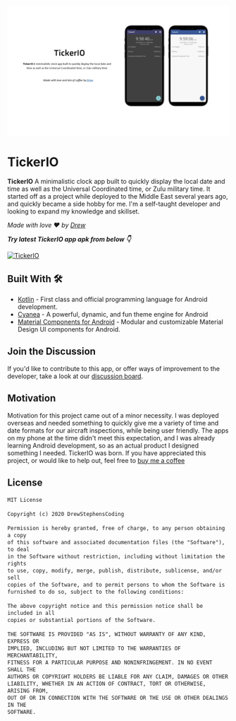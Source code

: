 ![GitHub Cards Preview](https://github.com/DrewStephensCoding/TickerIO/blob/main/screenshots/app_card_small.png)

# TickerIO
**TickerIO** A minimalistic clock app built to quickly display the local date and time as well as the Universal Coordinated time, or Zulu military time. It started off as a project while deployed to the Middle East several years ago, and quickly became a side hobby for me.  I'm a self-taught developer and looking to expand my knowledge and skillset.

*Made with love ❤️ by [Drew](https://github.com/DrewStephensCoding)*

***Try latest TickerIO app apk from below 👇***

[![TickerIO](https://img.shields.io/badge/TickerIO-APK-black.svg?style=for-the-badge&logo=android)](https://github.com/DrewStephensCoding/TickerIO/releases/download/v3.0.2/tickerio.apk)

## Built With 🛠
- [Kotlin](https://kotlinlang.org/) - First class and official programming language for Android development.
- [Cyanea](https://github.com/jaredrummler/Cyanea) - A powerful, dynamic, and fun theme engine for Android
- [Material Components for Android](https://github.com/material-components/material-components-android) - Modular and customizable Material Design UI components for Android.

## Join the Discussion
If you'd like to contribute to this app, or offer ways of improvement to the developer, take a look at our [discussion board](https://github.com/DrewStephensCoding/TickerIO/discussions/1).

## Motivation
Motivation for this project came out of a minor necessity.  I was deployed overseas and needed something to quickly give me a variety of time and date formats for our aircraft inspections, while being user friendly.  The apps on my phone at the time didn't meet this expectation, and I was already learning Android development, so as an actual product I designed something I needed.  TickerIO was born.  If you have appreciated this project, or would like to help out, feel free to [buy me a coffee](https://www.buymeacoffee.com/drewcodesit)

## License
```
MIT License

Copyright (c) 2020 DrewStephensCoding

Permission is hereby granted, free of charge, to any person obtaining a copy
of this software and associated documentation files (the "Software"), to deal
in the Software without restriction, including without limitation the rights
to use, copy, modify, merge, publish, distribute, sublicense, and/or sell
copies of the Software, and to permit persons to whom the Software is
furnished to do so, subject to the following conditions:

The above copyright notice and this permission notice shall be included in all
copies or substantial portions of the Software.

THE SOFTWARE IS PROVIDED "AS IS", WITHOUT WARRANTY OF ANY KIND, EXPRESS OR
IMPLIED, INCLUDING BUT NOT LIMITED TO THE WARRANTIES OF MERCHANTABILITY,
FITNESS FOR A PARTICULAR PURPOSE AND NONINFRINGEMENT. IN NO EVENT SHALL THE
AUTHORS OR COPYRIGHT HOLDERS BE LIABLE FOR ANY CLAIM, DAMAGES OR OTHER
LIABILITY, WHETHER IN AN ACTION OF CONTRACT, TORT OR OTHERWISE, ARISING FROM,
OUT OF OR IN CONNECTION WITH THE SOFTWARE OR THE USE OR OTHER DEALINGS IN THE
SOFTWARE.
```
